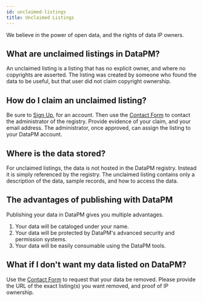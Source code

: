 ```yaml
---
id: unclaimed-listings
title: Unclaimed Listings
---
```


We believe in the power of open data, and the rights of data IP owners.

## What are unclaimed listings in DataPM?

An unclaimed listing is a listing that has no explicit owner, and where no copyrights are asserted. The listing was created by someone who found the data to be useful, but that user did not claim copyright ownership.

## How do I claim an unclaimed listing?

Be sure to [Sign Up](/signup), for an account. Then use the [Contact Form](/contact) to contact the administrator of the registry. Provide evidence of your claim, and your email address. The administrator, once approved, can assign the listing to your DataPM account.

## Where is the data stored?

For unclaimed listings, the data is not hosted in the DataPM registry. Instead it is simply referenced by the registry. The unclaimed listing contains only a description of the data, sample records, and how to access the data.

## The advantages of publishing with DataPM

Publishing your data in DataPM gives you multiple advantages.

1. Your data will be cataloged under your name.
2. Your data will be protected by DataPM's advanced security and permission systems.
3. Your data will be easily consumable using the DataPM tools.

## What if I don't want my data listed on DataPM?

Use the [Contact Form](/contact) to request that your data be removed. Please provide the URL of the exact listing(s) you want removed, and proof of IP ownership.
